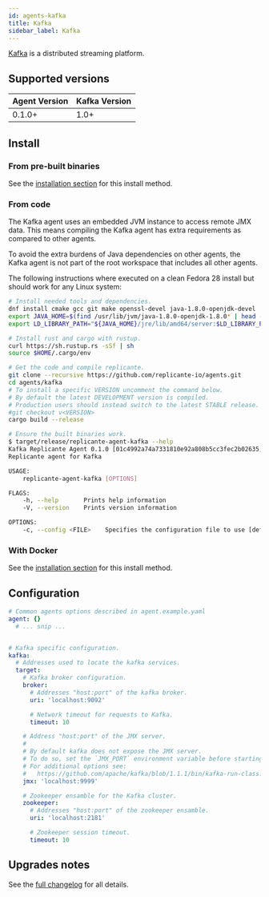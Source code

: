 ```yaml
---
id: agents-kafka
title: Kafka
sidebar_label: Kafka
---
```


[Kafka](https://kafka.apache.org/) is a distributed streaming platform.


## Supported versions
| Agent Version | Kafka Version |
| ------------- | ------------- |
| 0.1.0+        | 1.0+          |


## Install

### From pre-built binaries
See the [installation section](intro-install.md#from-pre-built-binaries) for this install method.


### From code
The Kafka agent uses an embedded JVM instance to access remote JMX data.
This means compiling the Kafka agent has extra requirements as compared to other agents.

To avoid the extra burdens of Java dependencies on other agents, the Kafka agent is not part
of the root workspace that includes all other agents.

The following instructions where executed on a clean Fedora 28 install
but should work for any Linux system:
```bash
# Install needed tools and dependencies.
dnf install cmake gcc git make openssl-devel java-1.8.0-openjdk-devel
export JAVA_HOME=$(find /usr/lib/jvm/java-1.8.0-openjdk-1.8.0* | head -n1)
export LD_LIBRARY_PATH="${JAVA_HOME}/jre/lib/amd64/server:$LD_LIBRARY_PATH"

# Install rust and cargo with rustup.
curl https://sh.rustup.rs -sSf | sh
source $HOME/.cargo/env

# Get the code and compile replicante.
git clone --recursive https://github.com/replicante-io/agents.git
cd agents/kafka
# To install a specific VERSION uncomment the command below.
# By default the latest DEVELOPMENT version is compiled.
# Production users should instead switch to the latest STABLE release.
#git checkout v<VERSION>
cargo build --release

# Ensure the built binaries work.
$ target/release/replicante-agent-kafka --help
Kafka Replicante Agent 0.1.0 [01c4992a74a7331810e92a808b5cc3fec2b02635; not tainted]
Replicante agent for Kafka

USAGE:
    replicante-agent-kafka [OPTIONS]

FLAGS:
    -h, --help       Prints help information
    -V, --version    Prints version information

OPTIONS:
    -c, --config <FILE>    Specifies the configuration file to use [default: agent-kafka.yaml]
```


### With Docker
See the [installation section](intro-install.md#from-docker) for this install method.


## Configuration
```yaml
# Common agents options described in agent.example.yaml
agent: {}
  # ... snip ...


# Kafka specific configuration.
kafka:
  # Addresses used to locate the kafka services.
  target:
    # Kafka broker configuration.
    broker:
      # Addresses "host:port" of the kafka broker.
      uri: 'localhost:9092'

      # Network timeout for requests to Kafka.
      timeout: 10

    # Address "host:port" of the JMX server.
    #
    # By default kafka does not expose the JMX server.
    # To do so, set the `JMX_PORT` environment variable before starting the server.
    # For additional options see:
    #   https://github.com/apache/kafka/blob/1.1.1/bin/kafka-run-class.sh#L166-L174
    jmx: 'localhost:9999'

    # Zookeeper ensamble for the Kafka cluster.
    zookeeper:
      # Addresses "host:port" of the zookeeper ensamble.
      uri: 'localhost:2181'

      # Zookeeper session timeout.
      timeout: 10
```


## Upgrades notes
See the [full changelog](https://github.com/replicante-io/agents/blob/master/kafka/CHANGELOG.md)
for all details.
